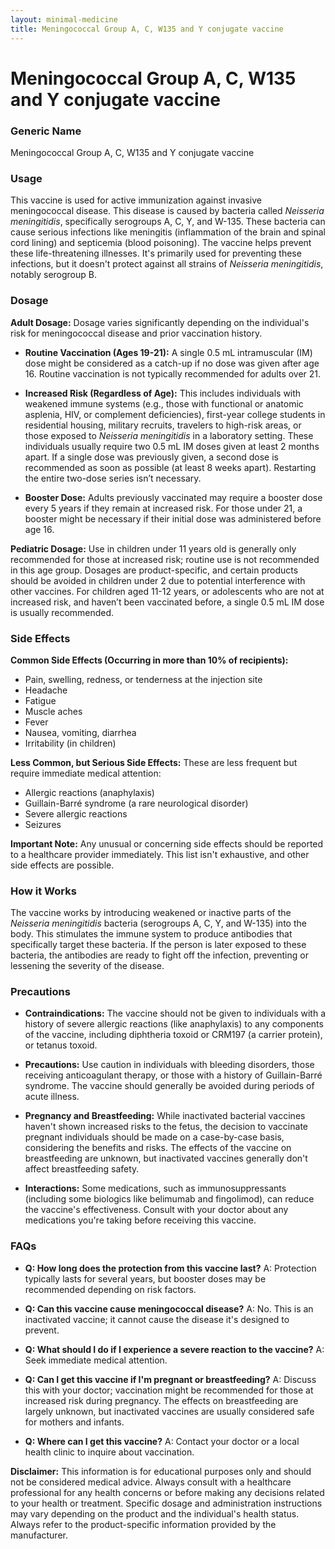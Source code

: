 ```yaml
---
layout: minimal-medicine
title: Meningococcal Group A, C, W135 and Y conjugate vaccine
---
```


# Meningococcal Group A, C, W135 and Y conjugate vaccine
### Generic Name
Meningococcal Group A, C, W135 and Y conjugate vaccine

### Usage
This vaccine is used for active immunization against invasive meningococcal disease.  This disease is caused by bacteria called *Neisseria meningitidis*, specifically serogroups A, C, Y, and W-135.  These bacteria can cause serious infections like meningitis (inflammation of the brain and spinal cord lining) and septicemia (blood poisoning).  The vaccine helps prevent these life-threatening illnesses.  It's primarily used for preventing these infections, but it doesn't protect against all strains of *Neisseria meningitidis*, notably serogroup B.

### Dosage

**Adult Dosage:** Dosage varies significantly depending on the individual's risk for meningococcal disease and prior vaccination history.

* **Routine Vaccination (Ages 19-21):**  A single 0.5 mL intramuscular (IM) dose might be considered as a catch-up if no dose was given after age 16.  Routine vaccination is not typically recommended for adults over 21.

* **Increased Risk (Regardless of Age):** This includes individuals with weakened immune systems (e.g., those with functional or anatomic asplenia, HIV, or complement deficiencies), first-year college students in residential housing, military recruits, travelers to high-risk areas, or those exposed to *Neisseria meningitidis* in a laboratory setting.  These individuals usually require two 0.5 mL IM doses given at least 2 months apart.  If a single dose was previously given, a second dose is recommended as soon as possible (at least 8 weeks apart). Restarting the entire two-dose series isn’t necessary.

* **Booster Dose:** Adults previously vaccinated may require a booster dose every 5 years if they remain at increased risk. For those under 21, a booster might be necessary if their initial dose was administered before age 16.

**Pediatric Dosage:**  Use in children under 11 years old is generally only recommended for those at increased risk; routine use is not recommended in this age group.  Dosages are product-specific, and certain products should be avoided in children under 2 due to potential interference with other vaccines.  For children aged 11-12 years, or adolescents who are not at increased risk, and haven’t been vaccinated before, a single 0.5 mL IM dose is usually recommended.


### Side Effects

**Common Side Effects (Occurring in more than 10% of recipients):**

* Pain, swelling, redness, or tenderness at the injection site
* Headache
* Fatigue
* Muscle aches
* Fever
* Nausea, vomiting, diarrhea
* Irritability (in children)

**Less Common, but Serious Side Effects:**  These are less frequent but require immediate medical attention:

* Allergic reactions (anaphylaxis)
* Guillain-Barré syndrome (a rare neurological disorder)
* Severe allergic reactions
* Seizures

**Important Note:**  Any unusual or concerning side effects should be reported to a healthcare provider immediately.  This list isn't exhaustive, and other side effects are possible.

### How it Works

The vaccine works by introducing weakened or inactive parts of the *Neisseria meningitidis* bacteria (serogroups A, C, Y, and W-135) into the body. This stimulates the immune system to produce antibodies that specifically target these bacteria.  If the person is later exposed to these bacteria, the antibodies are ready to fight off the infection, preventing or lessening the severity of the disease.

### Precautions

* **Contraindications:**  The vaccine should not be given to individuals with a history of severe allergic reactions (like anaphylaxis) to any components of the vaccine, including diphtheria toxoid or CRM197 (a carrier protein), or tetanus toxoid.

* **Precautions:**  Use caution in individuals with bleeding disorders, those receiving anticoagulant therapy, or those with a history of Guillain-Barré syndrome.  The vaccine should generally be avoided during periods of acute illness.

* **Pregnancy and Breastfeeding:**  While inactivated bacterial vaccines haven't shown increased risks to the fetus, the decision to vaccinate pregnant individuals should be made on a case-by-case basis, considering the benefits and risks.  The effects of the vaccine on breastfeeding are unknown, but inactivated vaccines generally don't affect breastfeeding safety.

* **Interactions:**  Some medications, such as immunosuppressants (including some biologics like belimumab and fingolimod), can reduce the vaccine's effectiveness.  Consult with your doctor about any medications you're taking before receiving this vaccine.

### FAQs

* **Q: How long does the protection from this vaccine last?**  A:  Protection typically lasts for several years, but booster doses may be recommended depending on risk factors.

* **Q: Can this vaccine cause meningococcal disease?** A: No. This is an inactivated vaccine; it cannot cause the disease it's designed to prevent.

* **Q: What should I do if I experience a severe reaction to the vaccine?** A: Seek immediate medical attention.

* **Q: Can I get this vaccine if I'm pregnant or breastfeeding?** A: Discuss this with your doctor; vaccination might be recommended for those at increased risk during pregnancy.  The effects on breastfeeding are largely unknown, but inactivated vaccines are usually considered safe for mothers and infants.

* **Q: Where can I get this vaccine?**  A:  Contact your doctor or a local health clinic to inquire about vaccination.


**Disclaimer:** This information is for educational purposes only and should not be considered medical advice.  Always consult with a healthcare professional for any health concerns or before making any decisions related to your health or treatment.  Specific dosage and administration instructions may vary depending on the product and the individual's health status. Always refer to the product-specific information provided by the manufacturer.
